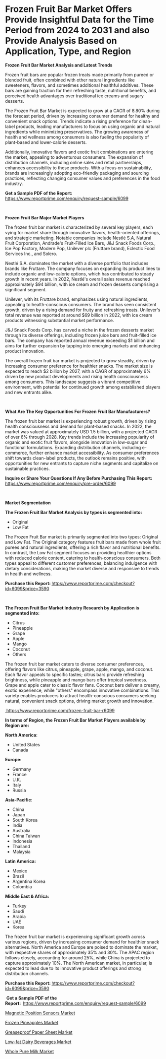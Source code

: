 <p><h1>Frozen Fruit Bar Market Offers Provide Insightful Data for the Time Period from 2024 to 2031 and also Provide Analysis Based on Application, Type, and Region</h1></p><p><strong>Frozen Fruit Bar Market Analysis and Latest Trends</strong></p>
<p><p>Frozen fruit bars are popular frozen treats made primarily from pureed or blended fruit, often combined with other natural ingredients like sweeteners, flavors, and sometimes additional healthful additives. These bars are gaining traction for their refreshing taste, nutritional benefits, and perceived health advantages over traditional ice creams and sugary desserts.</p><p>The Frozen Fruit Bar Market is expected to grow at a CAGR of 8.80% during the forecast period, driven by increasing consumer demand for healthy and convenient snack options. Trends indicate a rising preference for clean-label products, leading manufacturers to focus on using organic and natural ingredients while minimizing preservatives. The growing awareness of health and wellness among consumers is also fueling the popularity of plant-based and lower-calorie desserts.</p><p>Additionally, innovative flavors and exotic fruit combinations are entering the market, appealing to adventurous consumers. The expansion of distribution channels, including online sales and retail partnerships, enhances accessibility to these products. With a focus on sustainability, brands are increasingly adopting eco-friendly packaging and sourcing practices, reflecting changing consumer values and preferences in the food industry.</p></p>
<p><strong>Get a Sample PDF of the Report:&nbsp;</strong> <a href="https://www.reportprime.com/enquiry/request-sample/6099?utm_campaign=24&utm_medium=2&utm_source=Github&utm_content=ia&utm_term=10102024&utm_id=frozen-fruit-bar">https://www.reportprime.com/enquiry/request-sample/6099</a></p>
<p>&nbsp;</p>
<p><strong>Frozen Fruit Bar Major Market Players</strong></p>
<p><p>The frozen fruit bar market is characterized by several key players, each vying for market share through innovative flavors, health-oriented offerings, and strategic marketing. Notable companies include Nestlé S.A, Natural Fruit Corporation, Andrade's Fruit-Filled Ice Bars, J&J Snack Foods Corp., Ice Pop Factory, Modern Pop, Unilever plc (Fruttare brand), Eclectic Food Services Inc., and Solero.</p><p>Nestlé S.A. dominates the market with a diverse portfolio that includes brands like Fruttare. The company focuses on expanding its product lines to include organic and low-calorie options, which has contributed to steady growth in recent years. In 2022, Nestlé's overall sales revenue reached approximately $94 billion, with ice cream and frozen desserts comprising a significant segment.</p><p>Unilever, with its Fruttare brand, emphasizes using natural ingredients, appealing to health-conscious consumers. The brand has seen consistent growth, driven by a rising demand for fruity and refreshing treats. Unilever's total revenue was reported at around $69 billion in 2022, with ice cream products witnessing substantial market performance.</p><p>J&J Snack Foods Corp. has carved a niche in the frozen desserts market through its diverse offerings, including frozen juice bars and fruit-filled ice bars. The company has reported annual revenue exceeding $1 billion and aims for further expansion by tapping into emerging markets and enhancing product innovation.</p><p>The overall frozen fruit bar market is projected to grow steadily, driven by increasing consumer preference for healthier snacks. The market size is expected to reach $2 billion by 2027, with a CAGR of approximately 6% driven by new product developments and rising health consciousness among consumers. This landscape suggests a vibrant competitive environment, with potential for continued growth among established players and new entrants alike.</p></p>
<p>&nbsp;</p>
<p><strong>What Are The Key Opportunities For Frozen Fruit Bar Manufacturers?</strong></p>
<p><p>The frozen fruit bar market is experiencing robust growth, driven by rising health consciousness and demand for plant-based snacks. In 2022, the market was valued at approximately USD 1.5 billion, with a projected CAGR of over 6% through 2028. Key trends include the increasing popularity of organic and exotic fruit flavors, alongside innovation in low-sugar and functional formulations. Expanding distribution channels, including e-commerce, further enhance market accessibility. As consumer preferences shift towards clean-label products, the outlook remains positive, with opportunities for new entrants to capture niche segments and capitalize on sustainable practices.</p></p>
<p><strong>Inquire or Share Your Questions If Any Before Purchasing This Report:</strong> <a href="https://www.reportprime.com/enquiry/pre-order/6099?utm_campaign=24&utm_medium=2&utm_source=Github&utm_content=ia&utm_term=10102024&utm_id=frozen-fruit-bar">https://www.reportprime.com/enquiry/pre-order/6099</a></p>
<p>&nbsp;</p>
<p><strong>Market Segmentation</strong></p>
<p><strong>The Frozen Fruit Bar Market Analysis by types is segmented into:</strong></p>
<p><ul><li>Original</li><li>Low Fat</li></ul></p>
<p><p>The Frozen Fruit Bar market is primarily segmented into two types: Original and Low Fat. The Original category features fruit bars made from whole fruit purees and natural ingredients, offering a rich flavor and nutritional benefits. In contrast, the Low Fat segment focuses on providing healthier options with reduced calorie content, catering to health-conscious consumers. Both types appeal to different customer preferences, balancing indulgence with dietary considerations, making the market diverse and responsive to trends in health and wellness.</p></p>
<p><strong>Purchase this Report:&nbsp;</strong><a href="https://www.reportprime.com/checkout?id=6099&price=3590&utm_campaign=24&utm_medium=2&utm_source=Github&utm_content=ia&utm_term=10102024&utm_id=frozen-fruit-bar">https://www.reportprime.com/checkout?id=6099&price=3590</a></p>
<p>&nbsp;</p>
<p><strong>The Frozen Fruit Bar Market Industry Research by Application is segmented into:</strong></p>
<p><ul><li>Citrus</li><li>Pineapple</li><li>Grape</li><li>Apple</li><li>Mango</li><li>Coconut</li><li>Others</li></ul></p>
<p><p>The frozen fruit bar market caters to diverse consumer preferences, offering flavors like citrus, pineapple, grape, apple, mango, and coconut. Each flavor appeals to specific tastes; citrus bars provide refreshing brightness, while pineapple and mango bars offer tropical sweetness. Grape and apple cater to classic flavor fans. Coconut bars deliver a creamy, exotic experience, while "others" encompass innovative combinations. This variety enables producers to attract health-conscious consumers seeking natural, convenient snack options, driving market growth and innovation.</p></p>
<p><a href="https://www.reportprime.com/frozen-fruit-bar-r6099?utm_campaign=24&utm_medium=2&utm_source=Github&utm_content=ia&utm_term=10102024&utm_id=frozen-fruit-bar">&nbsp;https://www.reportprime.com/frozen-fruit-bar-r6099</a></p>
<p><strong>In terms of Region, the Frozen Fruit Bar Market Players available by Region are:</strong></p>
<p>
    <p> <strong> North America: </strong>
        <ul>
            <li>United States</li>
            <li>Canada</li>
        </ul>
        </p> 
    <p> <strong> Europe: </strong>
        <ul>
            <li>Germany</li>
            <li>France</li>
            <li>U.K.</li>
            <li>Italy</li>
            <li>Russia</li>
        </ul>
        </p> 
    <p> <strong> Asia-Pacific: </strong>
        <ul>
            <li>China</li>
            <li>Japan</li>
            <li>South Korea</li>
            <li>India</li>
            <li>Australia</li>
            <li>China Taiwan</li>
            <li>Indonesia</li>
            <li>Thailand</li>
            <li>Malaysia</li>
        </ul>
        </p> 
    <p> <strong> Latin America: </strong>
        <ul>
            <li>Mexico</li>
            <li>Brazil</li>
            <li>Argentina Korea</li>
            <li>Colombia</li>
        </ul>
        </p> 
    <p> <strong> Middle East & Africa: </strong>
        <ul>
            <li>Turkey</li>
            <li>Saudi</li>
            <li>Arabia</li>
            <li>UAE</li>
            <li>Korea</li>
        </ul>
    </p>
    </p>
<p><p>The frozen fruit bar market is experiencing significant growth across various regions, driven by increasing consumer demand for healthier snack alternatives. North America and Europe are poised to dominate the market, with respective shares of approximately 35% and 30%. The APAC region follows closely, accounting for around 25%, while China is projected to capture approximately 10%. The North American market, in particular, is expected to lead due to its innovative product offerings and strong distribution channels.</p></p>
<p><strong>Purchase this Report: </strong><a href="https://www.reportprime.com/checkout?id=6099&price=3590&utm_campaign=24&utm_medium=2&utm_source=Github&utm_content=ia&utm_term=10102024&utm_id=frozen-fruit-bar">https://www.reportprime.com/checkout?id=6099&price=3590</a></p>
<p>&nbsp;<strong>Get a Sample PDF of the Report:&nbsp;&nbsp;</strong><a href="https://www.reportprime.com/enquiry/request-sample/6099?utm_campaign=24&utm_medium=2&utm_source=Github&utm_content=ia&utm_term=10102024&utm_id=frozen-fruit-bar">https://www.reportprime.com/enquiry/request-sample/6099</a></p>
<p><strong></strong></p>
<p><p><a href="https://www.linkedin.com/pulse/emerging-trends-magnetic-position-sensors-market-detailed-8xmee?utm_campaign=24&utm_medium=2&utm_source=Github&utm_content=ia&utm_term=10102024&utm_id=frozen-fruit-bar">Magnetic Position Sensors Market</a></p><p><a href="https://github.com/JosephineMcguire65/Market-Research-Report-List-1/blob/main/frozen-pineapples-market.md?utm_campaign=24&utm_medium=2&utm_source=Github&utm_content=ia&utm_term=10102024&utm_id=frozen-fruit-bar">Frozen Pineapples Market</a></p><p><a href="https://github.com/YashRP12/Market-Research-Report-List-6/blob/main/greaseproof-paper-sheet-market.md?utm_campaign=24&utm_medium=2&utm_source=Github&utm_content=ia&utm_term=10102024&utm_id=frozen-fruit-bar">Greaseproof Paper Sheet Market</a></p><p><a href="https://www.linkedin.com/pulse/low-fat-dairy-beverages-market2024-2031-industry-insights-ljosf?utm_campaign=24&utm_medium=2&utm_source=Github&utm_content=ia&utm_term=10102024&utm_id=frozen-fruit-bar">Low-fat Dairy Beverages Market</a></p><p><a href="https://issuu.com/reportprime-2/docs/whole-pure-milk-market-size-2030.pp_4806cdf9cde1dc?utm_campaign=24&utm_medium=2&utm_source=Github&utm_content=ia&utm_term=10102024&utm_id=frozen-fruit-bar">Whole Pure Milk Market</a></p></p>